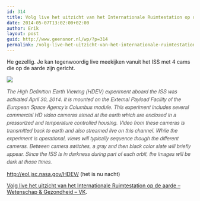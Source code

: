 ```yaml
---
id: 314
title: Volg live het uitzicht van het Internationale Ruimtestation op de aarde
date: 2014-05-07T13:02:00+02:00
author: Erik
layout: post
guid: http://www.geensnor.nl/wp/?p=314
permalink: /volg-live-het-uitzicht-van-het-internationale-ruimtestation-op-de-aarde/
---
```

He gezellig. Je kan tegenwoordig live meekijken vanuit het ISS met 4 cams die op de aarde zijn gericht.

![](http://www.geensnor.nl/wp/wp-content/uploads/2014/05/iss-future.jpg) 

_<span style="color: #555555; font-family: 'Helvetica Neue', Helvetica, Arial, sans-serif; font-size: 14px; line-height: 21px;">The High Definition Earth Viewing (HDEV) experiment aboard the ISS was activated April 30, 2014. It is mounted on the External Payload Facility of the European Space Agency’s Columbus module. This experiment includes several commercial HD video cameras aimed at the earth which are enclosed in a pressurized and temperature controlled housing. Video from these cameras is transmitted back to earth and also streamed live on this channel. While the experiment is operational, views will typically sequence though the different cameras. Between camera switches, a gray and then black color slate will briefly appear. Since the ISS is in darkness during part of each orbit, the images will be dark at those times. </span>_

<http://eol.jsc.nasa.gov/HDEV/> (het is nu nacht)

[Volg live het uitzicht van het Internationale Ruimtestation op de aarde &#8211; Wetenschap & Gezondheid &#8211; VK](http://www.volkskrant.nl/vk/nl/2672/Wetenschap-Gezondheid/article/detail/3650774/2014/05/07/Volg-live-het-uitzicht-van-het-Internationale-Ruimtestation-op-de-aarde.dhtml).